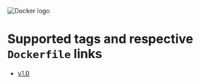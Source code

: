 ![Docker logo](https://github.com/marcosoliveirasoares94/Docker/blob/master/Dockerfiles/docker_logo.png)

# Supported tags and respective `Dockerfile` links

-	[v1.0](https://github.com/marcosoliveirasoares94/Docker/blob/master/Dockerfiles/ubuntu/v1.0/Dockerfile)
